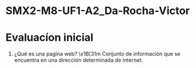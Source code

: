 # SMX2-M8-UF1-A2_Da-Rocha-Victor

# Evaluacíon inicial 

1. ¿Qué es una pagina web?
 \x1B[31m Conjunto de información que se encuentra en una dirección determinada de internet.
